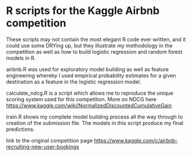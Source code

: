 # R scripts for the Kaggle Airbnb competition

These scripts may not contain the most elegant R code ever written, 
and it could use some DRYing up, but they illustrate my methodology 
in the competition as well as how to build logistic regression and 
random forest models in R.

airbnb.R was used for exploratory model building as well as feature 
engineering whereby I used empirical probability estimates for a given 
destination as a feature in the logistic regression model.

calculate_ndcg.R is a script which allows me to reproduce the unique 
scoring system used for this competition. 
More on NDCG here https://www.kaggle.com/wiki/NormalizedDiscountedCumulativeGain

train.R shows my complete model building process all the way through
to creation of the submission file. The models in this script produce 
my final predictions.

link to the original competition page https://www.kaggle.com/c/airbnb-recruiting-new-user-bookings


